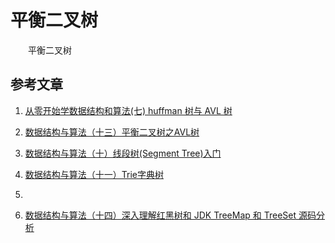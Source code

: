 #  平衡二叉树

　　平衡二叉树



## 参考文章

1. [从零开始学数据结构和算法(七) huffman 树与 AVL 树](https://juejin.im/post/5c9464515188252d7e34df85)
2. [数据结构与算法（十三）平衡二叉树之AVL树](https://chiclaim.blog.csdn.net/article/details/80740418)



4. [数据结构与算法（十）线段树(Segment Tree)入门](https://chiclaim.blog.csdn.net/article/details/80643017)
5. [数据结构与算法（十一）Trie字典树](https://chiclaim.blog.csdn.net/article/details/80711441)
6. 
7. [数据结构与算法（十四）深入理解红黑树和 JDK TreeMap 和 TreeSet 源码分析](https://chiclaim.blog.csdn.net/article/details/81046088)

